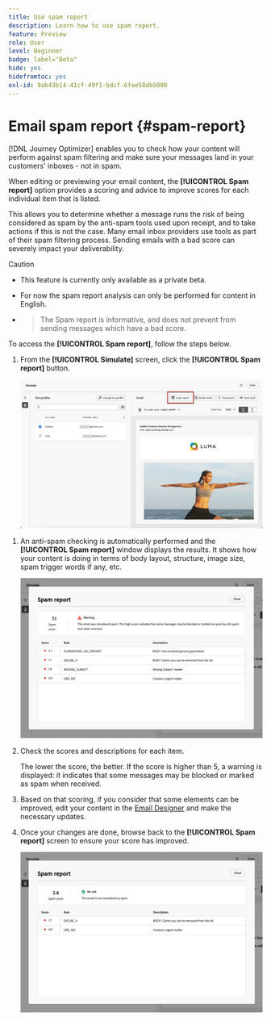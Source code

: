 ```yaml
---
title: Use spam report
description: Learn how to use spam report.
feature: Preview
role: User
level: Beginner
badge: label="Beta"
hide: yes
hidefromtoc: yes
exl-id: 9ab43b14-41cf-49f1-bdcf-6fee58db5000
---
```

# Email spam report {#spam-report}

[!DNL Journey Optimizer] enables you to check how your content will perform against spam filtering and make sure your messages land in your customers' inboxes - not in spam.

When editing or previewing your email content, the **[!UICONTROL Spam report]** option provides a scoring and advice to improve scores for each individual item that is listed.

This allows you to determine whether a message runs the risk of being considered as spam by the anti-spam tools used upon receipt, and to take actions if this is not the case. Many email inbox providers use tools as part of their spam filtering process. Sending emails with a bad score can severely impact your deliverability.


>[!CAUTION]
>
>* This feature is currently only available as a private beta.
>
>* For now the spam report analysis can only be performed for content in English.
>
>* >The Spam report is informative, and does not prevent from sending messages which have a bad score.

To access the **[!UICONTROL Spam report]**, follow the steps below.

1. From the **[!UICONTROL Simulate]** screen, click the **[!UICONTROL Spam report]** button.

    ![](assets/spam-report-button.png)

<!--
    You can also open the [Email Designer](../email/content-from-scratch.md), click the **[!UICONTROL More]** button and select **[!UICONTROL Check spam score]** from the menu.

    ![](assets/spam-report-check-score.png)
-->

1. An anti-spam checking is automatically performed and the **[!UICONTROL Spam report]** window displays the results. It shows how your content is doing in terms of body layout, structure, image size, spam trigger words if any, etc.

    ![](assets/spam-report-high-score.png)

1. Check the scores and descriptions for each item.

    The lower the score, the better. If the score is higher than 5, a warning is displayed: it indicates that some messages may be blocked or marked as spam when received.

1. Based on that scoring, if you consider that some elements can be improved, edit your content in the [Email Designer](../email/content-from-scratch.md) and make the necessary updates.

1. Once your changes are done, browse back to the **[!UICONTROL Spam report]** screen to ensure your score has improved.

    ![](assets/spam-report-low-score.png)

<!--You can also check the message's alerts for warnings on potential risk of spam detection. Follow the steps below.

1. Click the **[!UICONTROL Alerts]** button on top right of the screen. [Learn more on email alerts](../email/create-email.md#check-email-alerts)

1. If **[!UICONTROL Spam checker alert]** is displayed, you should check your content for a potential risk of spam using the **[!UICONTROL Spam report]** feature as detailed above.

    ![](assets/spam-report-alert.png)
-->
